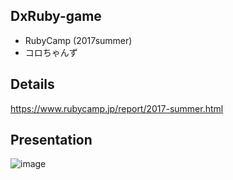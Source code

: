 ## DxRuby-game
* RubyCamp (2017summer)
* コロちゃんず

## Details 
https://www.rubycamp.jp/report/2017-summer.html

## Presentation
![image](https://user-images.githubusercontent.com/27879820/53806399-3cd5dd00-3f90-11e9-9afc-2c63873222b4.png)
